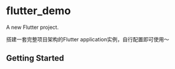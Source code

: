 # flutter_demo

A new Flutter project.

搭建一套完整项目架构的Flutter application实例，自行配置即可使用～

## Getting Started

